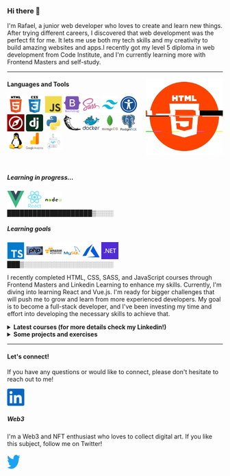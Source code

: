 ### Hi there 👋

<p>
    I'm Rafael, a junior web developer who loves to create and learn new things. After trying different careers, 
    I discovered that web development was the perfect fit for me. It lets me use both my tech skills and my 
    creativity to build amazing websites and apps.I recently got my level 5 diploma in web development from 
    Code Institute, and I'm currently learning more with Frontend Masters and self-study.
</p>

<hr>

  <img align="right" alt="GIF" src="img/final.gif" width="180" height="180" />

#### Languages and Tools

<code><img height="40" width="40" src="img/html5.svg" alt="html svg"></code>
<code><img height="40" width="40" src="img/css3.svg" alt="css svg"></code>
<code><img height="40" width="40" src="img/js.svg" alt="js svg"></code>
<code><img height="40" width="40" src="img/bootstrap.svg" alt="bootstrap svg"></code>
<code><img height="40" width="40" src="img/sass.svg" alt="sass svg"></code>
<code><img height="40" width="40" src="img/tailwind.svg" alt=" tailwind svg"></code>
<code><img height="40" width="40" src="img/Accessibility.svg" alt="accessibility svg"></code>
<code><img height="40" width="40" src="img/schema.png" alt="schema png"></code>
<code><img height="40" width="40" src="img/django.svg" alt="django svg"></code>
<code><img height="40" width="40" src="img/python.svg" alt="python svg"></code>
<code><img height="40" width="40" src="img/flask.svg" alt="flask svg"></code>
<code><img height="40" width="40" src="img/docker.svg" alt="docker svg"></code>
<code><img height="40" width="40" src="img/mongodb.svg" alt="mongodb svg"></code>
<code><img height="40" width="40" src="img/postgresql.svg" alt="postegesql svg"></code>
<code><img height="40" width="40" src="img/linux.svg" alt="linux svg"></code>
<code><img height="40" width="40" src="img/google_analytics-official.svg" alt="google analytics svg"></code>
<code><img height="40" width="40" src="img/core.svg" alt="core web vitals svg"></code>
<br><br><br>

##### Learning in progress...

<code><img height="40" width="40" src="img/vue.svg" alt="vue svg"></code>
<code><img height="40" width="40" src="img/react.svg" alt="react svg"></code>
<code><img height="40" width="40" src="img/nodejs.svg" alt="node svg"></code>
<br>
 ████████████████████▒░░░░ 

##### Learning goals
<code><img height="40" width="40" src="img/typescript.svg" alt="typescript svg"></code>
<code><img height="40" width="40" src="img/php.svg" alt="php svg"></code>
<code><img height="40" width="40" src="img/aws.svg" alt="aws svg"></code>
<code><img height="40" width="40" src="img/mysql.svg" alt="mysql svg"></code>
<code><img height="40" width="40" src="img/azure.svg" alt="azure svg"></code>
<code><img height="40" width="40" src="img/net.svg" alt=".net svg"></code>
<br>
███▒░░░░░░░░░░░░░░░░░░░░░

<p>
    I recently completed HTML, CSS, SASS, and JavaScript courses through Frontend Masters and Linkedin Learning to enhance my skills. Currently, I'm diving into learning React and Vue.js. I'm ready for bigger challenges that will push me to grow and learn from more experienced developers. My goal is to become a full-stack developer, and I've been investing my time and effort into developing the necessary skills to achieve that.
</p>

<details>
  <summary ><b>Latest courses (for more details check my Linkedin!)</b></summary>
  <ul>  
        <li>Getting started with CSS and Javascript</li>
        <li>CSS Grid & Flexbox for Responsive Layouts</li>
        <li>JavaScript: From First Steps to Professional</li>
        <li>Website Accessibility</li>
        <li>Advanced CSS Layouts</li>
        <li>Craft meaningful HTML</li>
        <li>HTML: Structured Semantic Data</li>
        <li>Sass Essential Training</li>
        <li>Inside the WCAG 2.2 accessibility guidelines</li>
        <li>Tailwind CSS 3 Essential Training</li>
  </ul>
</details>

<details>
  <summary ><b>Some projects and exercises</b></summary>
  <br/>
<a href="https://github.com/rafaelmarianocorrea/Tailwindcss-project">
    <img height="390" width="390" src="img/tailwindproject.png" alt="tailwind project">
</a>

<a href="https://github.com/rafaelmarianocorrea/django-sass-bullion-api">
    <img height="390" width="390" src="img/bullionapi.png" alt="django bullion api project">
</a>

<a href="https://github.com/rafaelmarianocorrea/django-ecommerce">
    <img height="390" width="390" src="img/understore.png" alt="django ecommerce project">
</a>

<a href="https://github.com/rafaelmarianocorrea/js-memory-game">
    <img height="390" width="390" src="img/memory.png" alt="js memmory game project">
</a>

<a href="https://github.com/rafaelmarianocorrea/py-mongodb-forum">
    <img height="390" width="390" src="img/gamebargains.png" alt="python flask project">
</a>

<a href="https://github.com/rafaelmarianocorrea/flexbox-frontendmasters">
    <img height="390" width="390" src="img/femflex.png" alt="flex exercise">
</a>
</details>

<hr>

#### Let's connect!

<p>If you have any questions or would like to connect, please don't hesitate to reach out to me!</p>

<a href="https://www.linkedin.com/in/rafaelmarianocorrea/">
    <img height="40" src="img/linkedin.svg" alt="my linkedin">
</a>    

##### Web3

<p>I'm a Web3 and NFT enthusiast who loves to collect digital art. If you like this subject, follow me on Twitter! </p>
 
<a href="https://twitter.com/jpgmariano">
    <img height="40" width="30" src="img/twitter.svg" alt="my twitter">
</a>
